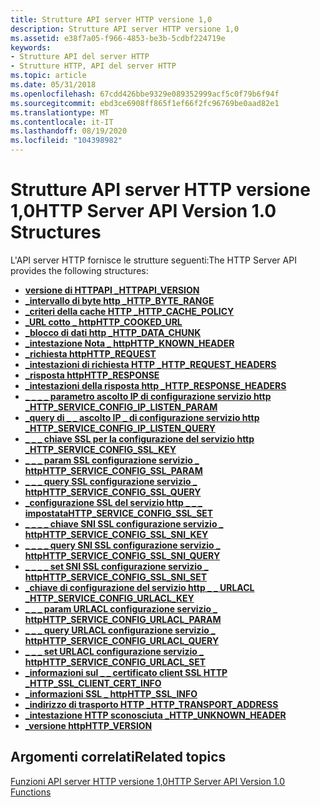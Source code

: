 ```yaml
---
title: Strutture API server HTTP versione 1,0
description: Strutture API server HTTP versione 1,0
ms.assetid: e38f7a05-f966-4853-be3b-5cdbf224719e
keywords:
- Strutture API del server HTTP
- Strutture HTTP, API del server HTTP
ms.topic: article
ms.date: 05/31/2018
ms.openlocfilehash: 67cdd426bbe9329e089352999acf5c0f79b6f94f
ms.sourcegitcommit: ebd3ce6908ff865f1ef66f2fc96769be0aad82e1
ms.translationtype: MT
ms.contentlocale: it-IT
ms.lasthandoff: 08/19/2020
ms.locfileid: "104398982"
---
```

# <a name="http-server-api-version-10-structures"></a><span data-ttu-id="e2372-105">Strutture API server HTTP versione 1,0</span><span class="sxs-lookup"><span data-stu-id="e2372-105">HTTP Server API Version 1.0 Structures</span></span>

<span data-ttu-id="e2372-106">L'API server HTTP fornisce le strutture seguenti:</span><span class="sxs-lookup"><span data-stu-id="e2372-106">The HTTP Server API provides the following structures:</span></span>

-   [<span data-ttu-id="e2372-107">**versione di HTTPAPI \_**</span><span class="sxs-lookup"><span data-stu-id="e2372-107">**HTTPAPI\_VERSION**</span></span>](/windows/desktop/api/Http/ns-http-httpapi_version)
-   [<span data-ttu-id="e2372-108">**\_intervallo di byte http \_**</span><span class="sxs-lookup"><span data-stu-id="e2372-108">**HTTP\_BYTE\_RANGE**</span></span>](/windows/desktop/api/Http/ns-http-http_byte_range)
-   [<span data-ttu-id="e2372-109">**\_criteri della cache HTTP \_**</span><span class="sxs-lookup"><span data-stu-id="e2372-109">**HTTP\_CACHE\_POLICY**</span></span>](/windows/desktop/api/Http/ns-http-http_cache_policy)
-   [<span data-ttu-id="e2372-110">**\_URL cotto \_ http**</span><span class="sxs-lookup"><span data-stu-id="e2372-110">**HTTP\_COOKED\_URL**</span></span>](/windows/desktop/api/Http/ns-http-http_cooked_url)
-   [<span data-ttu-id="e2372-111">**\_blocco di dati http \_**</span><span class="sxs-lookup"><span data-stu-id="e2372-111">**HTTP\_DATA\_CHUNK**</span></span>](/windows/desktop/api/Http/ns-http-http_data_chunk)
-   [<span data-ttu-id="e2372-112">**\_intestazione Nota \_ http**</span><span class="sxs-lookup"><span data-stu-id="e2372-112">**HTTP\_KNOWN\_HEADER**</span></span>](/windows/desktop/api/Http/ns-http-http_known_header)
-   <span data-ttu-id="e2372-113">[**\_richiesta http**](/previous-versions/windows/desktop/legacy/aa364545(v=vs.85))</span><span class="sxs-lookup"><span data-stu-id="e2372-113">[**HTTP\_REQUEST**](/previous-versions/windows/desktop/legacy/aa364545(v=vs.85))</span></span>
-   [<span data-ttu-id="e2372-114">**\_intestazioni di richiesta HTTP \_**</span><span class="sxs-lookup"><span data-stu-id="e2372-114">**HTTP\_REQUEST\_HEADERS**</span></span>](/windows/desktop/api/Http/ns-http-http_request_headers)
-   [<span data-ttu-id="e2372-115">**\_risposta http**</span><span class="sxs-lookup"><span data-stu-id="e2372-115">**HTTP\_RESPONSE**</span></span>](http-response.md)
-   [<span data-ttu-id="e2372-116">**\_intestazioni della risposta http \_**</span><span class="sxs-lookup"><span data-stu-id="e2372-116">**HTTP\_RESPONSE\_HEADERS**</span></span>](/windows/desktop/api/Http/ns-http-http_response_headers)
-   [<span data-ttu-id="e2372-117">**\_ \_ \_ \_ parametro ascolto IP di configurazione servizio http \_**</span><span class="sxs-lookup"><span data-stu-id="e2372-117">**HTTP\_SERVICE\_CONFIG\_IP\_LISTEN\_PARAM**</span></span>](/windows/desktop/api/Http/ns-http-http_service_config_ip_listen_param)
-   [<span data-ttu-id="e2372-118">**\_query di \_ \_ ascolto IP \_ di configurazione servizio http \_**</span><span class="sxs-lookup"><span data-stu-id="e2372-118">**HTTP\_SERVICE\_CONFIG\_IP\_LISTEN\_QUERY**</span></span>](/windows/desktop/api/Http/ns-http-http_service_config_ip_listen_query)
-   [<span data-ttu-id="e2372-119">**\_ \_ \_ chiave SSL per la configurazione del servizio http \_**</span><span class="sxs-lookup"><span data-stu-id="e2372-119">**HTTP\_SERVICE\_CONFIG\_SSL\_KEY**</span></span>](/windows/desktop/api/Http/ns-http-http_service_config_ssl_key)
-   [<span data-ttu-id="e2372-120">**\_ \_ \_ param SSL configurazione servizio \_ http**</span><span class="sxs-lookup"><span data-stu-id="e2372-120">**HTTP\_SERVICE\_CONFIG\_SSL\_PARAM**</span></span>](/windows/desktop/api/Http/ns-http-http_service_config_ssl_param)
-   [<span data-ttu-id="e2372-121">**\_ \_ \_ query SSL configurazione servizio \_ http**</span><span class="sxs-lookup"><span data-stu-id="e2372-121">**HTTP\_SERVICE\_CONFIG\_SSL\_QUERY**</span></span>](/windows/desktop/api/Http/ns-http-http_service_config_ssl_query)
-   [<span data-ttu-id="e2372-122">**\_configurazione SSL del servizio http \_ \_ \_ impostata**</span><span class="sxs-lookup"><span data-stu-id="e2372-122">**HTTP\_SERVICE\_CONFIG\_SSL\_SET**</span></span>](/windows/desktop/api/Http/ns-http-http_service_config_ssl_set)
-   [<span data-ttu-id="e2372-123">**\_ \_ \_ \_ chiave SNI SSL configurazione servizio \_ http**</span><span class="sxs-lookup"><span data-stu-id="e2372-123">**HTTP\_SERVICE\_CONFIG\_SSL\_SNI\_KEY**</span></span>](/windows/desktop/api/Http/ns-http-http_service_config_ssl_sni_key)
-   [<span data-ttu-id="e2372-124">**\_ \_ \_ \_ query SNI SSL configurazione servizio \_ http**</span><span class="sxs-lookup"><span data-stu-id="e2372-124">**HTTP\_SERVICE\_CONFIG\_SSL\_SNI\_QUERY**</span></span>](/windows/desktop/api/Http/ns-http-http_service_config_ssl_sni_query)
-   [<span data-ttu-id="e2372-125">**\_ \_ \_ \_ set SNI SSL configurazione servizio \_ http**</span><span class="sxs-lookup"><span data-stu-id="e2372-125">**HTTP\_SERVICE\_CONFIG\_SSL\_SNI\_SET**</span></span>](/windows/desktop/api/Http/ns-http-http_service_config_ssl_sni_set)
-   [<span data-ttu-id="e2372-126">**\_chiave di configurazione del servizio http \_ \_ URLACL \_**</span><span class="sxs-lookup"><span data-stu-id="e2372-126">**HTTP\_SERVICE\_CONFIG\_URLACL\_KEY**</span></span>](/windows/desktop/api/Http/ns-http-http_service_config_urlacl_key)
-   [<span data-ttu-id="e2372-127">**\_ \_ \_ param URLACL configurazione servizio \_ http**</span><span class="sxs-lookup"><span data-stu-id="e2372-127">**HTTP\_SERVICE\_CONFIG\_URLACL\_PARAM**</span></span>](/windows/desktop/api/Http/ns-http-http_service_config_urlacl_param)
-   [<span data-ttu-id="e2372-128">**\_ \_ \_ query URLACL configurazione servizio \_ http**</span><span class="sxs-lookup"><span data-stu-id="e2372-128">**HTTP\_SERVICE\_CONFIG\_URLACL\_QUERY**</span></span>](/windows/desktop/api/Http/ns-http-http_service_config_urlacl_query)
-   [<span data-ttu-id="e2372-129">**\_ \_ \_ set URLACL configurazione servizio \_ http**</span><span class="sxs-lookup"><span data-stu-id="e2372-129">**HTTP\_SERVICE\_CONFIG\_URLACL\_SET**</span></span>](/windows/desktop/api/Http/ns-http-http_service_config_urlacl_set)
-   [<span data-ttu-id="e2372-130">**\_informazioni sul \_ \_ certificato client SSL HTTP \_**</span><span class="sxs-lookup"><span data-stu-id="e2372-130">**HTTP\_SSL\_CLIENT\_CERT\_INFO**</span></span>](/windows/desktop/api/Http/ns-http-http_ssl_client_cert_info)
-   [<span data-ttu-id="e2372-131">**\_informazioni SSL \_ http**</span><span class="sxs-lookup"><span data-stu-id="e2372-131">**HTTP\_SSL\_INFO**</span></span>](/windows/desktop/api/Http/ns-http-http_ssl_info)
-   [<span data-ttu-id="e2372-132">**\_indirizzo di trasporto HTTP \_**</span><span class="sxs-lookup"><span data-stu-id="e2372-132">**HTTP\_TRANSPORT\_ADDRESS**</span></span>](/windows/desktop/api/Http/ns-http-http_transport_address)
-   [<span data-ttu-id="e2372-133">**\_intestazione HTTP sconosciuta \_**</span><span class="sxs-lookup"><span data-stu-id="e2372-133">**HTTP\_UNKNOWN\_HEADER**</span></span>](/windows/desktop/api/Http/ns-http-http_unknown_header)
-   [<span data-ttu-id="e2372-134">**\_versione http**</span><span class="sxs-lookup"><span data-stu-id="e2372-134">**HTTP\_VERSION**</span></span>](/windows/desktop/api/Http/ns-http-http_version)

## <a name="related-topics"></a><span data-ttu-id="e2372-135">Argomenti correlati</span><span class="sxs-lookup"><span data-stu-id="e2372-135">Related topics</span></span>

<dl> <dt>

[<span data-ttu-id="e2372-136">Funzioni API server HTTP versione 1,0</span><span class="sxs-lookup"><span data-stu-id="e2372-136">HTTP Server API Version 1.0 Functions</span></span>](http-server-api-version-1-0-functions.md)
</dt> </dl>

 

 